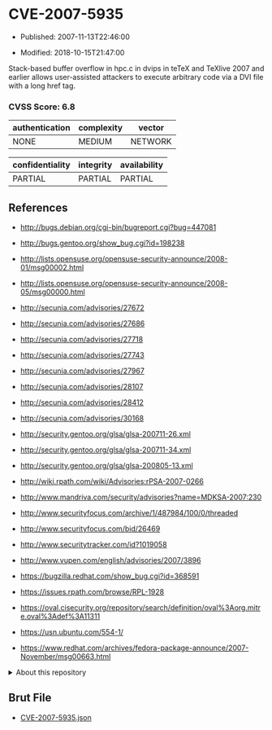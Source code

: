 # CVE-2007-5935

- Published: 2007-11-13T22:46:00

- Modified: 2018-10-15T21:47:00

Stack-based buffer overflow in hpc.c in dvips in teTeX and TeXlive 2007 and earlier allows user-assisted attackers to execute arbitrary code via a DVI file with a long href tag.

### CVSS Score: **6.8**

| authentication | complexity | vector |
| --- | --- | --- |
| NONE | MEDIUM | NETWORK |

| confidentiality | integrity | availability |
| --- | --- | --- |
| PARTIAL | PARTIAL | PARTIAL |

## References

* http://bugs.debian.org/cgi-bin/bugreport.cgi?bug=447081

* http://bugs.gentoo.org/show_bug.cgi?id=198238

* http://lists.opensuse.org/opensuse-security-announce/2008-01/msg00002.html

* http://lists.opensuse.org/opensuse-security-announce/2008-05/msg00000.html

* http://secunia.com/advisories/27672

* http://secunia.com/advisories/27686

* http://secunia.com/advisories/27718

* http://secunia.com/advisories/27743

* http://secunia.com/advisories/27967

* http://secunia.com/advisories/28107

* http://secunia.com/advisories/28412

* http://secunia.com/advisories/30168

* http://security.gentoo.org/glsa/glsa-200711-26.xml

* http://security.gentoo.org/glsa/glsa-200711-34.xml

* http://security.gentoo.org/glsa/glsa-200805-13.xml

* http://wiki.rpath.com/wiki/Advisories:rPSA-2007-0266

* http://www.mandriva.com/security/advisories?name=MDKSA-2007:230

* http://www.securityfocus.com/archive/1/487984/100/0/threaded

* http://www.securityfocus.com/bid/26469

* http://www.securitytracker.com/id?1019058

* http://www.vupen.com/english/advisories/2007/3896

* https://bugzilla.redhat.com/show_bug.cgi?id=368591

* https://issues.rpath.com/browse/RPL-1928

* https://oval.cisecurity.org/repository/search/definition/oval%3Aorg.mitre.oval%3Adef%3A11311

* https://usn.ubuntu.com/554-1/

* https://www.redhat.com/archives/fedora-package-announce/2007-November/msg00663.html

<details>
<summary>About this repository</summary> 

  This repository is part of the project [Live Hack CVE](https://github.com/Live-Hack-CVE). Main website can be found [www.live-hack.org](https://www.live-hack.org) 
  
  Made by [Sn0wAlice](https://github.com/Sn0wAlice) for the people that care about security and need to have a feed of the latest CVEs. Hope you enjoy it, don't forget to star the repo and follow me on [Twitter](https://twitter.com/Sn0wAlice) and [Github](https://github.com/Sn0wAlice). And that is my [personnal website](https://www.alice-snow.me/)

  - [Home Page](https://github.com/Live-Hack-CVE)
  - [Framework](https://github.com/Live-Hack-CVE/cve-framework)
  - [CVE database](https://github.com/Live-Hack-CVE/full_database)
  - [Changelog](https://github.com/Live-Hack-CVE/Changelog)
</details>

## Brut File

* [CVE-2007-5935.json](https://raw.githubusercontent.com/Live-Hack-CVE/full_database/main/cves/2007/CVE-2007-5935.json)


